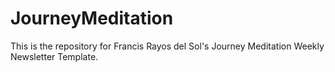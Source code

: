 # JourneyMeditation
This is the repository for Francis Rayos del Sol's Journey Meditation Weekly Newsletter Template.
